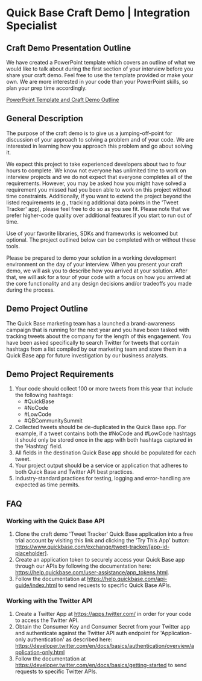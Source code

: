 # Quick Base Craft Demo | Integration Specialist

## Craft Demo Presentation Outline

We have created a PowerPoint template which covers an outline of what we would like to talk about during the first section of your interview before you share your craft demo. Feel free to use the template provided or make your own. We are more interested in your code than your PowerPoint skills, so plan your prep time accordingly.

[PowerPoint Template and Craft Demo Outline](https://github.com/QuickBase/interview-demos/blob/master/QuickBase_CraftDemo_PresentationTemplate.pptx)

## General Description

The purpose of the craft demo is to give us a jumping-off-point for discussion of your approach to solving a problem and of your code. We are interested in learning how you approach this problem and go about solving it.

We expect this project to take experienced developers about two to four hours to complete. We know not everyone has unlimited time to work on interview projects and we do not expect that everyone completes all of the requirements. However, you may be asked how you might have solved a requirement you missed had you been able to work on this project without time constraints. Additionally, if you want to extend the project beyond the listed requirements (e.g., tracking additional data points in the 'Tweet Tracker' app), please feel free to do so as you see fit. Please note that we prefer higher-code quality over additional features if you start to run out of time.

Use of your favorite libraries, SDKs and frameworks is welcomed but optional. The project outlined below can be completed with or without these tools.

Please be prepared to demo your solution in a working development environment on the day of your interview. When you present your craft demo, we will ask you to describe how you arrived at your solution. After that, we will ask for a tour of your code with a focus on how you arrived at the core functionality and any design decisions and/or tradeoffs you made during the process.

## Demo Project Outline

The Quick Base marketing team has a launched a brand-awareness campaign that is running for the next year and you have been tasked with tracking tweets about the company for the length of this engagement. You have been asked specifically to search Twitter for tweets that contain hashtags from a list compiled by our marketing team and store them in a Quick Base app for future investigation by our business analysts. 

## Demo Project Requirements

1. Your code should collect 100 or more tweets from this year that include the following hashtags:
    * #QuickBase
    * #NoCode
    * #LowCode
    * #QBCommunitySummit
2. Collected tweets should be de-duplicated in the Quick Base app. For example, if a tweet contains both the #NoCode and #LowCode hashtags it should only be stored once in the app with both hashtags captured in the 'Hashtag' field.
3. All fields in the destination Quick Base app should be populated for each tweet.
4. Your project output should be a service or application that adheres to both Quick Base and Twitter API best practices.
5. Industry-standard practices for testing, logging and error-handling are expected as time permits.

## FAQ

### **Working with the Quick Base API**

1. Clone the craft demo 'Tweet Tracker' Quick Base application into a free trial account by visiting this link and clicking the 'Try This App' button: https://www.quickbase.com/exchange/tweet-tracker/[app-id-placeholder].
2. Create an application token to securely access your Quick Base app through our APIs by following the documentation here: https://help.quickbase.com/user-assistance/app_tokens.html.
3. Follow the documentation at https://help.quickbase.com/api-guide/index.html to send requests to specific Quick Base APIs.

### **Working with the Twitter API**
1. Create a Twitter App at https://apps.twitter.com/ in order for your code to access the Twitter API.
2. Obtain the Consumer Key and Consumer Secret from your Twitter app and authenticate against the Twitter API auth endpoint for 'Application-only authentication' as described here: https://developer.twitter.com/en/docs/basics/authentication/overview/application-only.html
3. Follow the documentation at https://developer.twitter.com/en/docs/basics/getting-started to send requests to specific Twitter APIs.
